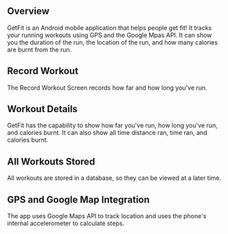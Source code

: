 ## Overview
GetFit is an Android mobile application that helps people get fit! It tracks your running workouts using GPS and the Google Mpas API. It can show you the duration of the run, the location of the run, and how many calories are burnt from the run.

## Record Workout
The Record Workout Screen records how far and how long you've run. 

## Workout Details
GetFit has the capability to show how far you've run, how long you've run, and calories burnt. It can also show all time distance ran, time ran, and calories burnt.

## All Workouts Stored
All workouts are stored in a database, so they can be viewed at a later time.

## GPS and Google Map Integration
The app uses Google Maps API to track location and uses the phone's internal accelerometer to calculate steps.
